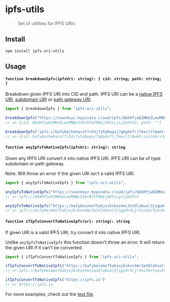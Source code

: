 # ipfs-utils

> Set of utilities for IPFS URIs

## Install

```
npm install ipfs-uri-utils
```

## Usage

#### `function breakdownIpfs(ipfsUri: string): { cid: string; path: string; }`
Breakdown given IPFS URI into CID and path. IPFS URI can be a [native IPFS URI](https://docs.ipfs.tech/how-to/address-ipfs-on-web/#native-urls), [subdomain URI](https://docs.ipfs.tech/how-to/address-ipfs-on-web/#subdomain-gateway) or [path gateway URI](https://docs.ipfs.tech/how-to/address-ipfs-on-web/#path-gateway).

```js
import { breakdownIpfs } from "ipfs-uri-utils";

breakdownIpfs("https://soundxyz.mypinata.cloud/ipfs/QmXHfjwQ1MKmZLmzMNWc51brBTxFRWyjXKtLLysj2e5FcU")
// => {cid: QmXHfjwQ1MKmZLmzMNWc51brBTxFRWyjXKtLLysj2e5FcU, path: ""}

breakdownIpfs("ipfs://bafybeihehacot7c5dj7y5qhwgaj7q6gdxfrjfmxcltl6wmtrjxzcn6cs7e/path/to/")
// => {cid: bafybeihehacot7c5dj7y5qhwgaj7q6gdxfrjfmxcltl6wmtrjxzcn6cs7e, path: "/path/to/"}
```

#### `function anyIpfsToNativeIpfs(ipfsUri: string): string`

Given any IPFS URI convert it into native IPFS URI. IPFS URI can be of type subdomain or path gateway.

Note: Will throw an error if the given URI isn't a valid IPFS URI.

```js
import { anyIpfsToNativeIpfs } from "ipfs-uri-utils";

anyIpfsToNativeIpfs("https://soundxyz.mypinata.cloud/ipfs/QmXHfjwQ1MKmZLmzMNWc51brBTxFRWyjXKtLLysj2e5FcU")
// => ipfs://QmXHfjwQ1MKmZLmzMNWc51brBTxFRWyjXKtLLysj2e5FcU

anyIpfsToNativeIpfs("https://bafybeiemxf5abjwjbikoz4mc3a3dla6ual3jsgpdr4cjr3oz3evfyavhwq.ipfs.cf-ipfs.com/wiki/Vincent_van_Gogh.html/#1850")
// => ipfs://bafybeiemxf5abjwjbikoz4mc3a3dla6ual3jsgpdr4cjr3oz3evfyavhwq/wiki/Vincent_van_Gogh.html/#1850
```

#### `function ifIpfsConvertToNativeIpfs(uri: string): string`

If given URI is a valid IPFS URI, try convert it into native IPFS URI.

Unlike `anyIpfsToNativeIpfs` this function doesn't throw an error. It will return the given URI if it can't be converted.

```js
import { ifIpfsConvertToNativeIpfs } from "ipfs-uri-utils";

ifIpfsConvertToNativeIpfs("https://bafybeiemxf5abjwjbikoz4mc3a3dla6ual3jsgpdr4cjr3oz3evfyavhwq.ipfs.cf-ipfs.com/wiki/Vincent_van_Gogh.html/#1850")
// => ipfs://bafybeiemxf5abjwjbikoz4mc3a3dla6ual3jsgpdr4cjr3oz3evfyavhwq/wiki/Vincent_van_Gogh.html/#1850

ifIpfsConvertToNativeIpfs("https://ipfs.io")
// => https://ipfs.io
```

For more examples, check out the [test file](/test/index_test.js).

